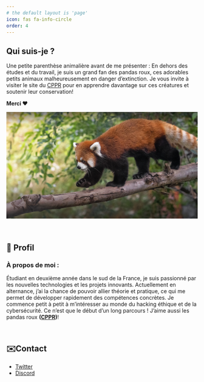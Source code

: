 ```yaml
---
# the default layout is 'page'
icon: fas fa-info-circle
order: 4
---
```


## Qui suis-je ?
Une petite parenthèse animalière avant de me présenter :
En dehors des études et du travail, je suis un grand fan des pandas roux, ces adorables petits animaux malheureusement en danger d’extinction. Je vous invite à visiter le site du [CPPR](https://cppr-pandaroux.org/) pour en apprendre davantage sur ces créatures et soutenir leur conservation!

**Merci ❤️**

![ImagePandaRoux](/assets/img/about/redpanda.jpg)

<br>

## 👤 Profil
### À propos de moi :
Étudiant en deuxième année dans le sud de la France, je suis passionné par les nouvelles technologies et les projets innovants. Actuellement en alternance, j’ai la chance de pouvoir allier théorie et pratique, ce qui me permet de développer rapidement des compétences concrètes. Je commence petit à petit à m’intéresser au monde du hacking éthique et de la cybersécurité. Ce n’est que le début d’un long parcours ! J’aime aussi les pandas roux **([CPPR](https://cppr-pandaroux.org/))**!

<br>

## ✉️Contact
- [Twitter](https://x.com/loanito2)
- [Discord](https://discordapp.com/users/315152854946021377)
